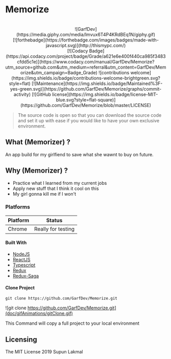 # Memorize

<br />

<div align="center">
![GarfDev](https://media.giphy.com/media/lmvux6T4P4KRdBEq1N/giphy.gif)
<br />
[![forthebadge](https://forthebadge.com/images/badges/made-with-javascript.svg)](http://thismypc.com/)
<br />
[![Codacy Badge](https://api.codacy.com/project/badge/Grade/a621e6e400f440ca985f3483cfdd5c1e)](https://www.codacy.com/manual/GarfDev/Memorize?utm_source=github.com&utm_medium=referral&utm_content=GarfDev/Memorize&utm_campaign=Badge_Grade)
![contributions welcome](https://img.shields.io/badge/contributions-welcome-brightgreen.svg?style=flat) [![Maintenance](https://img.shields.io/badge/Maintained%3F-yes-green.svg)](https://github.com/GarfDev/Memorize/graphs/commit-activity)  [![GitHub license](https://img.shields.io/badge/license-MIT-blue.svg?style=flat-square)](https://github.com/GarfDev/Memorize/blob/master/LICENSE)
</div>

> The source code is open so that you can download the source code and set it up with ease if you would like to have your own exclusive environment.
<!-- ## App Screenshots

Desktop App  Login         |  Desktop App Open | Web App  computer  hard drives       |  Web App computer hard drives Open
:-------------------------:|:-------------------------:|:-------------------------:|:-------------------------:
<img src="thisMyPCWeb/src/assets/images/screen/app-login.PNG" title="Desktop App  Login " width="100%"> |<img src="thisMyPCWeb/src/assets/images/screen/app-home.PNG" title="Desktop App Open" width="100%">|<img src="thisMyPCWeb/src/assets/images/screen/web-system.PNG" title="Web App  PC  Drivers" width="100%"> |<img src="thisMyPCWeb/src/assets/images/screen/web-system.PNG" title="Web App  PC  Drivers" width="100%"> -->

## What (Memorizer) ?

An app build for my girlfiend to save what she wawnt to buy on future.  

## Why (Memorizer) ?

- Practice what I learned from my current jobs
- Apply new stuff that I think it cool on this
- My girl gonna kill me if I won't

### Platforms

Platform| Status
------------ | -------------
Chrome | Really for testing

#### Built With

- [NodeJS](https://nodejs.org/en/)
- [ReactJS](https://reactjs.org/)
- [Typescript](https://www.typescriptlang.org/)
- [Redux](https://redux.js.org/)
- [Redux-Saga](https://redux-saga.js.org/)

#### Clone Project

```shell
git clone https://github.com/GarfDev/Memorize.git
```
![git clone https://github.com/GarfDev/Memorize.git](doc/gifAnimations/gitClone.gif)

This Command  will copy a full  project  to your local  environment

## Licensing

The MIT License 2019 Supun Lakmal
